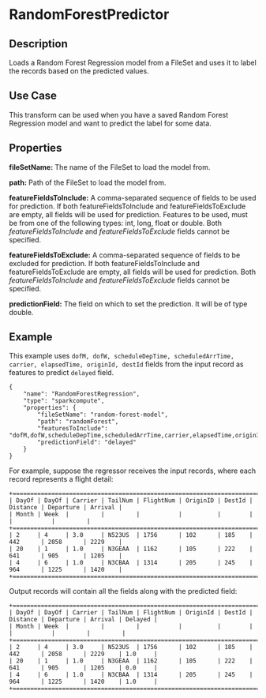 # RandomForestPredictor


Description
-----------
Loads a Random Forest Regression model from a FileSet and uses it to label the records based on the predicted values.

Use Case
--------
This transform can be used when you have a saved Random Forest Regression model and want to predict the label for some
data.

Properties
----------
**fileSetName:** The name of the FileSet to load the model from.

**path:** Path of the FileSet to load the model from.

**featureFieldsToInclude:** A comma-separated sequence of fields to be used for prediction. If both
featureFieldsToInclude and featureFieldsToExclude are empty, all fields will be used for prediction. Features to be
used, must be from one of the following types: int, long, float or double. Both *featureFieldsToInclude* and
*featureFieldsToExclude* fields cannot be specified.

**featureFieldsToExclude:** A comma-separated sequence of fields to be excluded for prediction. If both
featureFieldsToInclude and featureFieldsToExclude are empty, all fields will be used for prediction. Both
*featureFieldsToInclude* and *featureFieldsToExclude* fields cannot be specified.

**predictionField:** The field on which to set the prediction. It will be of type double.


Example
-------
This example uses ``dofM, dofW, scheduleDepTime, scheduledArrTime, carrier, elapsedTime, originId, destId`` fields from
the input record as features to predict ``delayed`` field.

    {
        "name": "RandomForestRegression",
        "type": "sparkcompute",
        "properties": {
            "fileSetName": "random-forest-model",
            "path": "randomForest",
            "featuresToInclude": "dofM,dofW,scheduleDepTime,scheduledArrTime,carrier,elapsedTime,originId,destId",
            "predictionField": "delayed"
        }
    }


For example, suppose the regressor receives the input records, where each record represents a flight detail:

    +====================================================================================================+
    | DayOf | DayOf | Carrier | TailNum | FlightNum | OriginID | DestId | Distance | Departure | Arrival |
    | Month | Week  |         |         |           |          |        |          |           |         |
    +====================================================================================================+
    | 2     | 4     | 3.0     | N523US  | 1756      | 102      | 185    | 442      | 2058      | 2229    |
    | 20    | 1     | 1.0     | N3GEAA  | 1162      | 105      | 222    | 641      | 905       | 1205    |
    | 4     | 6     | 1.0     | N3CBAA  | 1314      | 205      | 245    | 964      | 1225      | 1420    |
    +====================================================================================================+


Output records will contain all the fields along with the predicted field:

    +==============================================================================================================+
    | DayOf | DayOf | Carrier | TailNum | FlightNum | OriginId | DestId | Distance | Departure | Arrival | Delayed |
    | Month | Week  |         |         |           |          |        |          |           |         |         |
    +==============================================================================================================+
    | 2     | 4     | 3.0     | N523US  | 1756      | 102      | 185    | 442      | 2058      | 2229    | 1.0     |
    | 20    | 1     | 1.0     | N3GEAA  | 1162      | 105      | 222    | 641      | 905       | 1205    | 0.0     |
    | 4     | 6     | 1.0     | N3CBAA  | 1314      | 205      | 245    | 964      | 1225      | 1420    | 1.0     |
    +==============================================================================================================+
